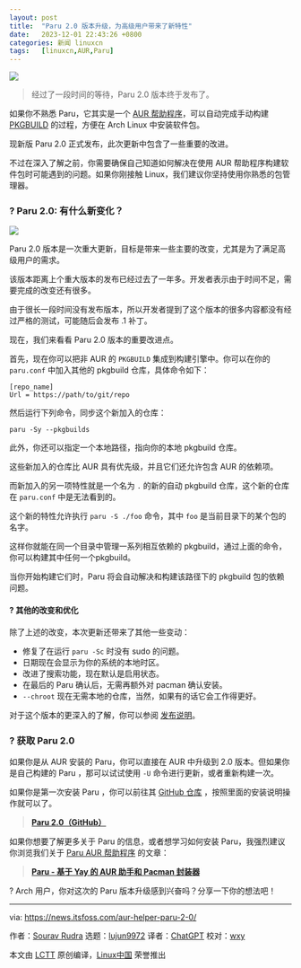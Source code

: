 ```yaml
---
layout: post
title:	"Paru 2.0 版本升级，为高级用户带来了新特性"
date:	2023-12-01 22:43:26 +0800 
categories:	新闻 linuxcn 
tags:	[linuxcn,AUR,Paru]
---
```



![](/Asserts/Images//attachment/album/202312/01/224300e5sire0nczj55sc8.jpg)



> 
> 经过了一段时间的等待，Paru 2.0 版本终于发布了。
> 
> 
> 


如果你不熟悉 Paru，它其实是一个 [AUR 帮助程序](https://wiki.archlinux.org/title/AUR_helpers)，可以自动完成手动构建 [PKGBUILD](https://wiki.archlinux.org/title/PKGBUILD) 的过程，方便在 Arch Linux 中安装软件包。


现新版 Paru 2.0 正式发布，此次更新中包含了一些重要的改进。


不过在深入了解之前，你需要确保自己知道如何解决在使用 AUR 帮助程序构建软件包时可能遇到的问题。如果你刚接触 Linux，我们建议你坚持使用你熟悉的包管理器。


### ? Paru 2.0: 有什么新变化？


![](/Asserts/Images//attachment/album/202312/01/224326gbobirmbubf6zbrb.png)


Paru 2.0 版本是一次重大更新，目标是带来一些主要的改变，尤其是为了满足高级用户的需求。


该版本距离上个重大版本的发布已经过去了一年多。开发者表示由于时间不足，需要完成的改变还有很多。


由于很长一段时间没有发布版本，所以开发者提到了这个版本的很多内容都没有经过严格的测试，可能随后会发布 .1 补丁。


现在，我们来看看 Paru 2.0 版本的重要改进点。


首先，现在你可以把非 AUR 的 `PKGBUILD` 集成到构建引擎中。你可以在你的 `paru.conf` 中加入其他的 pkgbuild 仓库，具体命令如下：



```
[repo_name]
Url = https://path/to/git/repo

```

然后运行下列命令，同步这个新加入的仓库：



```
paru -Sy --pkgbuilds

```

此外，你还可以指定一个本地路径，指向你的本地 pkgbuild 仓库。


这些新加入的仓库比 AUR 具有优先级，并且它们还允许包含 AUR 的依赖项。


而新加入的另一项特性就是一个名为 `.` 的新的自动 pkgbuild 仓库，这个新的仓库在 `paru.conf` 中是无法看到的。


这个新的特性允许执行 `paru -S ./foo` 命令，其中 `foo` 是当前目录下的某个包的名字。


这样你就能在同一个目录中管理一系列相互依赖的 pkgbuild，通过上面的命令，你可以构建其中任何一个pkgbuild。


当你开始构建它们时，Paru 将会自动解决和构建该路径下的 pkgbuild 包的依赖问题。


#### ?️ 其他的改变和优化


除了上述的改变，本次更新还带来了其他一些变动：


* 修复了在运行 `paru -Sc` 时没有 sudo 的问题。
* 日期现在会显示为你的系统的本地时区。
* 改进了搜索功能，现在默认是启用状态。
* 在最后的 Paru 确认后，无需再额外对 pacman 确认安装。
* `--chroot` 现在无需本地的仓库，当然，如果有的话它会工作得更好。


对于这个版本的更深入的了解，你可以参阅 [发布说明](https://github.com/Morganamilo/paru/releases/tag/v2.0.0)。


### ? 获取 Paru 2.0


如果你是从 AUR 安装的 Paru，你可以直接在 AUR 中升级到 2.0 版本。但如果你是自己构建的 Paru ，那可以试试使用 `-U` 命令进行更新，或者重新构建一次。


如果你是第一次安装 Paru ，你可以前往其 [GitHub 仓库](https://github.com/Morganamilo/paru/) ，按照里面的安装说明操作就可以了。



> 
> **[Paru 2.0（GitHub）](https://github.com/Morganamilo/paru/releases/tag/v2.0.0)**
> 
> 
> 


如果你想要了解更多关于 Paru 的信息，或者想学习如何安装 Paru，我强烈建议你浏览我们关于 [Paru AUR 帮助程序](https://itsfoss.com/paru-aur-helper/) 的文章：



> 
> **[Paru - 基于 Yay 的 AUR 助手和 Pacman 封装器](https://itsfoss.com/paru-aur-helper/)**
> 
> 
> 


? Arch 用户，你对这次的 Paru 版本升级感到兴奋吗？分享一下你的想法吧！




---


via: <https://news.itsfoss.com/aur-helper-paru-2-0/>


作者：[Sourav Rudra](https://news.itsfoss.com/author/sourav/) 选题：[lujun9972](https://github.com/lujun9972) 译者：[ChatGPT](https://linux.cn/lctt/ChatGPT) 校对：[wxy](https://github.com/wxy)


本文由 [LCTT](https://github.com/LCTT/TranslateProject) 原创编译，[Linux中国](https://linux.cn/) 荣誉推出
